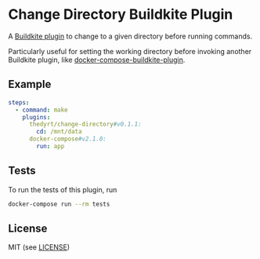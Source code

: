 # Change Directory Buildkite Plugin

A [Buildkite plugin](https://buildkite.com/docs/agent/v3/plugins) to change to a given directory before running commands.

Particularly useful for setting the working directory before invoking another Buildkite plugin, like [docker-compose-buildkite-plugin](https://github.com/buildkite-plugins/docker-compose-buildkite-plugin).

## Example

```yml
steps:
  - command: make
    plugins:
      thedyrt/change-directory#v0.1.1:
        cd: /mnt/data
      docker-compose#v2.1.0:
        run: app
```

## Tests

To run the tests of this plugin, run

```sh
docker-compose run --rm tests
```

## License

MIT (see [LICENSE](LICENSE))
